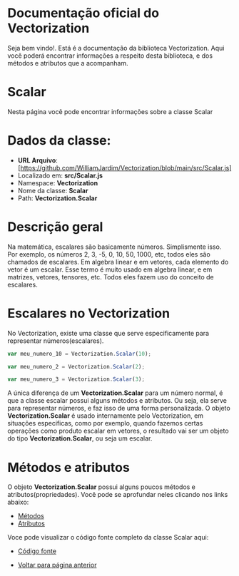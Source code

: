# Documentação oficial do Vectorization
Seja bem vindo!. Está é a documentação da biblioteca Vectorization.
Aqui você poderá encontrar informações a respeito desta biblioteca, e dos métodos e atributos que a acompanham.

# Scalar
Nesta página você pode encontrar informações sobre a classe Scalar

# Dados da classe:
 - **URL Arquivo**: [https://github.com/WilliamJardim/Vectorization/blob/main/src/Scalar.js] 
 - Localizado em: **src/Scalar.js**
 - Namespace: **Vectorization**
 - Nome da classe: **Scalar**
 - Path: **Vectorization.Scalar**

# Descrição geral
Na matemática, escalares são basicamente números. Simplismente isso. Por exemplo, os números 2, 3, -5, 0, 10, 50, 1000, etc, todos eles são chamados de escalares. Em algebra linear e em vetores, cada elemento do vetor é um escalar. Esse termo é muito usado em algebra linear, e em matrizes, vetores, tensores, etc. Todos eles fazem uso do conceito de escalares.

# Escalares no Vectorization
No Vectorization, existe uma classe que serve especificamente para representar números(escalares). 

```javascript
var meu_numero_10 = Vectorization.Scalar(10);

var meu_numero_2 = Vectorization.Scalar(2);

var meu_numero_3 = Vectorization.Scalar(3);
```

A única diferença de um **Vectorization.Scalar** para um número normal, é que a classe escalar possui alguns métodos e atributos. Ou seja, ela serve para representar números, e faz isso de uma forma personalizada. O objeto **Vectorization.Scalar** é usado internamente pelo Vectorization, em situações especificas, como por exemplo, quando fazemos certas operações como produto escalar em vetores, o resultado vai ser um objeto do tipo **Vectorization.Scalar**, ou seja um escalar.

# Métodos e atributos
O objeto **Vectorization.Scalar** possui alguns poucos métodos e atributos(propriedades). Você pode se aprofundar neles clicando nos links abaixo:
- [Métodos](Metodos/page.md)
- [Atributos](Atributos/page.md)

Voce pode visualizar o código fonte completo da classe Scalar aqui:
* [Código fonte](https://github.com/WilliamJardim/Vectorization/blob/main/src/Scalar.js)

* [Voltar para página anterior](../page.md)